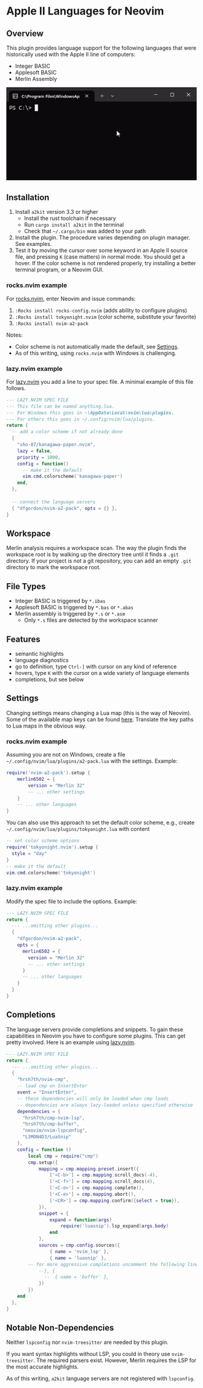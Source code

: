 # Apple II Languages for Neovim

## Overview

This plugin provides language support for the following languages that were historically used with the Apple II line of computers:

* Integer BASIC
* Applesoft BASIC
* Merlin Assembly

<img src="nvim-a2-pack-demo.gif" alt="session capture"/>

## Installation

1. Install `a2kit` version 3.3 or higher
    - Install the rust toolchain if necessary
    - Run `cargo install a2kit` in the terminal
    - Check that `~/.cargo/bin` was added to your path
2. Install the plugin.  The procedure varies depending on plugin manager.  See examples.
3. Test it by moving the cursor over some keyword in an Apple II source file, and pressing `K` (case matters) in normal mode.  You should get a hover.  If the color scheme is not rendered properly, try installing a better terminal program, or a Neovim GUI.

### rocks.nvim example

For [rocks.nvim](https://github.com/nvim-neorocks/rocks.nvim), enter Neovim and issue commands:

1. `:Rocks install rocks-config.nvim` (adds ability to configure plugins)
2. `:Rocks install tokyonight.nvim` (color scheme, substitute your favorite)
3. `:Rocks install nvim-a2-pack`

Notes:

* Color scheme is not automatically made the default, see [Settings](#settings).
* As of this writing, using `rocks.nvim` with Windows is challenging.

### lazy.nvim example

For [lazy.nvim](https://github.com/folke/lazy.nvim) you add a line to your spec file.  A minimal example of this file follows.

```lua
--- LAZY.NVIM SPEC FILE
--- This file can be named anything.lua.
--- For Windows this goes in ~\AppData\Local\nvim\lua\plugins.
--- For others this goes in ~/.config/nvim/lua/plugins.
return {
  -- add a color scheme if not already done
  {
    "sho-87/kanagawa-paper.nvim",
    lazy = false,
    priority = 1000,
    config = function()
      -- make it the default
      vim.cmd.colorscheme('kanagawa-paper')
    end,
  },

  -- connect the language servers
  { "dfgordon/nvim-a2-pack", opts = {} },
}
```

## Workspace

Merlin analysis requires a workspace scan.  The way the plugin finds the workspace root is by walking up the directory tree until it finds a `.git` directory.  If your project is not a git repository, you can add an empty `.git` directory to mark the workspace root.

## File Types

* Integer BASIC is triggered by `*.ibas`
* Applesoft BASIC is triggered by `*.bas` or `*.abas`
* Merlin assembly is triggered by `*.s` or `*.asm`
  - Only `*.s` files are detected by the workspace scanner

## Features

* semantic highlights
* language diagnostics
* go to definition, type `Ctrl-]` with cursor on any kind of reference
* hovers, type  `K` with the cursor on a wide variety of language elements
* completions, but see below

## Settings

Changing settings means changing a Lua map (this is the way of Neovim).  Some of the available map keys can be found [here](https://github.com/dfgordon/a2kit/wiki/Languages#configuration-options). Translate the key paths to Lua maps in the obvious way.

### rocks.nvim example

Assuming you are not on Windows, create a file `~/.config/nvim/lua/plugins/a2-pack.lua` with the settings.  Example:

```lua
require('nvim-a2-pack').setup {
    merlin6502 = {
        version = "Merlin 32"
        -- ... other settings
    }
    -- ... other languages
}
```

You can also use this approach to set the default color scheme, e.g., create `~/.config/nvim/lua/plugins/tokyonight.lua` with content

```lua
-- set color scheme options
require('tokyonight.nvim').setup {
  style = "day"
}
-- make it the default
vim.cmd.colorscheme('tokyonight')
```

### lazy.nvim example

Modify the spec file to include the options.  Example:

```lua
--- LAZY.NVIM SPEC FILE
return {
  --- ...omitting other plugins...
  {
    "dfgordon/nvim-a2-pack",
    opts = {
      merlin6502 = {
        version = "Merlin 32"
        -- ... other settings
      }
      -- ... other languages
    }
  }
}
```

## Completions

The language servers provide completions and snippets.  To gain these capabilities in Neovim you have to configure some plugins.  This can get pretty involved.  Here is an example using [lazy.nvim](https://github.com/folke/lazy.nvim).

```lua
--- LAZY.NVIM SPEC FILE
return {
  --- ...omitting other plugins...
  {
    "hrsh7th/nvim-cmp",
    -- load cmp on InsertEnter
    event = "InsertEnter",
    -- these dependencies will only be loaded when cmp loads
    -- dependencies are always lazy-loaded unless specified otherwise
    dependencies = {
      "hrsh7th/cmp-nvim-lsp",
      "hrsh7th/cmp-buffer",
      "neovim/nvim-lspconfig",
      "L3MON4D3/LuaSnip"
    },
    config = function ()
	    local cmp = require("cmp")
	    cmp.setup({
		    mapping = cmp.mapping.preset.insert({
			    ['<C-b>'] = cmp.mapping.scroll_docs(-4),
			    ['<C-f>'] = cmp.mapping.scroll_docs(4),
			    ['<C-o>'] = cmp.mapping.complete(),
			    ['<C-e>'] = cmp.mapping.abort(),
			    ['<CR>'] = cmp.mapping.confirm({select = true}),
		    }),
		    snippet = {
			    expand = function(args)
				    require('luasnip').lsp_expand(args.body)
			    end
		    },
		    sources = cmp.config.sources({
			    { name = 'nvim_lsp' },
			    { name = 'luasnip' },
        -- for more aggressive completions uncomment the following lines
		    --}, {
			  --  { name = 'buffer' },
		    })
	    })
    end
  },
}
```

## Notable Non-Dependencies

Neither `lspconfig` nor `nvim-treesitter` are needed by this plugin.

If you want syntax highlights without LSP, you could in theory use `nvim-treesitter`.  The required parsers exist.  However, Merlin requires the LSP for the most accurate highlights.

As of this writing, `a2kit` language servers are not registered with `lspconfig`.

